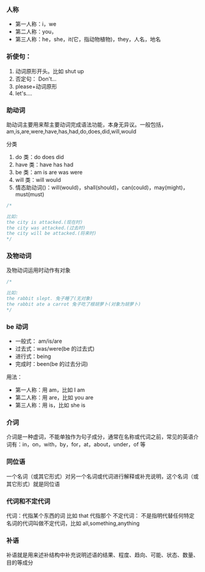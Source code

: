 ### 人称

- 第一人称：i，we
- 第二人称：you，
- 第三人称：he，she，it(它，指动物植物)，they，人名，地名

### 祈使句：

1. 动词原形开头。比如 shut up
2. 否定句： Don't...
3. please+动词原形
4. let's....

### 助动词

助动词主要用来帮主要动词完成语法功能，本身无异议。一般包括，am,is,are,were,have,has,had,do,does,did,will,would

分类

1. do 类：do does did
2. have 类：have has had
3. be 类：am is are was were
4. will 类：will would
5. 情态助动词()：will(would)，shall(should)，can(could)，may(might)，must(must)

```js
/* 

比如:
the city is attacked.(现在时)
the city was attacked.(过去时)
the city will be attacked.(将来时)
*/
```

### 及物动词

及物动词运用时动作有对象

```js
/* 

比如:
the rabbit slept. 兔子睡了(无对象)
the rabbit ate a carrot 兔子吃了根胡萝卜(对象为胡萝卜)
*/
```

### be 动词

- 一般式： am/is/are
- 过去式：was/were(be 的过去式)
- 进行式：being
- 完成时：been(be 的过去分词)

用法：

- 第一人称：用 am，比如 I am
- 第二人称：用 are，比如 you are
- 第三人称：用 is，比如 she is

### 介词

介词是一种虚词，不能单独作为句子成分，通常在名称或代词之前，常见的英语介词有：in，on，with，by，for，at，about，under，of 等

### 同位语

一个名词（或其它形式）对另一个名词或代词进行解释或补充说明，这个名词（或其它形式）就是同位语

### 代词和不定代词

代词：代指某个东西的词 比如 that 代指那个
不定代词： 不是指明代替任何特定名词的代词叫做不定代词，比如 all,something,anything

### 补语

补语就是用来述补结构中补充说明述语的结果、程度、趋向、可能、状态、数量、目的等成分
